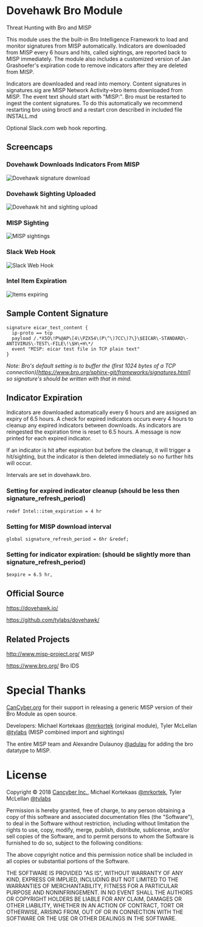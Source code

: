 # Dovehawk Bro Module

Threat Hunting with Bro and MISP


This module uses the the built-in Bro Intelligence Framework to load and monitor signatures from MISP automatically. Indicators are downloaded from MISP every 6 hours and hits, called sightings, are reported back to MISP immediately. The module also includes a customized version of Jan Grashoefer's expiration code to remove indicators after they are deleted from MISP.


Indicators are downloaded and read into memory.  Content signatures in signatures.sig are MISP Network Activity->bro items downloaded from MISP.  The event text should start with "MISP:".  Bro must be restarted to ingest the content signatures.  To do this automatically we recommend restarting bro using broctl and a restart cron described in included file INSTALL.md


Optional Slack.com web hook reporting.


## Screencaps

### Dovehawk Downloads Indicators From MISP

![Dovehawk signature download](https://dovehawk.io/images/dovehawk_launch.png "Dovehawk startup")

### Dovehawk Sighting Uploaded

![Dovehawk hit and sighting upload](https://dovehawk.io/images/dovehawk_hit.png "Dovehawk hit")

### MISP Sighting

![MISP sightings](https://dovehawk.io/images/misp_sightings.png "MISP Sightings")


### Slack Web Hook

![Slack Web Hook](https://dovehawk.io/images/slack_hit.png "Slack Output")


### Intel Item Expiration

![Items expiring](https://dovehawk.io/images/expire.png "Expiration")


## Sample Content Signature

```bro
signature eicar_test_content {
  ip-proto == tcp
  payload /.*X5O\!P%@AP\[4\\PZX54\(P\^\)7CC\)7\}\$EICAR\-STANDARD\-ANTIVIRUS\-TEST\-FILE\!\$H\+H\*/
  event "MISP: eicar test file in TCP plain text"
}
```
*Note: Bro's default setting is to buffer the (first 1024 bytes of a TCP connection)[https://www.bro.org/sphinx-git/frameworks/signatures.html] so signature's should be written with that in mind.*

## Indicator Expiration

Indicators are downloaded automatically every 6 hours and are assigned an expiry of 6.5 hours.  A check for expired indicators occurs every 4 hours to cleanup any expired indicators between downloads.  As indicators are reingested the expiration time is reset to 6.5 hours.  A message is now printed for each expired indicator.

If an indicator is hit after expiration but before the cleanup, it will trigger a hit/sighting, but the indicator is then deleted immediately so no further hits will occur.

Intervals are set in dovehawk.bro.

### Setting for expired indicator cleanup (should be less then signature_refresh_period)

```bro
redef Intel::item_expiration = 4 hr
```


### Setting for MISP download interval

```bro
global signature_refresh_period = 6hr &redef;
```


### Setting for indicator expiration: (should be slightly more than signature_refresh_period)

```bro
$expire = 6.5 hr,
```


## Official Source

<https://dovehawk.io/>

<https://github.com/tylabs/dovehawk/>


## Related Projects

<http://www.misp-project.org/> MISP

<https://www.bro.org/> Bro IDS


# Special Thanks

[CanCyber.org](https://cancyber.org) for their support in releasing a generic MISP version of their Bro Module as open source.

Developers: Michael Kortekaas [@mrkortek](https://twitter.com/mrkortek) (original module), Tyler McLellan [@tylabs](https://twitter.com/tylabs) (MISP combined import and sightings)

The entire MISP team and Alexandre Dulaunoy [@adulau](https://twitter.com/adulau) for adding the bro datatype to MISP.


# License

Copyright &copy; 2018 [Cancyber Inc.](https://cancyber.org/), Michael Kortekaas [@mrkortek](https://twitter.com/mrkortek), Tyler McLellan [@tylabs](https://twitter.com/tylabs)

Permission is hereby granted, free of charge, to any person obtaining a copy of this software and associated documentation files (the "Software"), to deal in the Software without restriction, including without limitation the rights to use, copy, modify, merge, publish, distribute, sublicense, and/or sell copies of the Software, and to permit persons to whom the Software is furnished to do so, subject to the following conditions:

The above copyright notice and this permission notice shall be included in all copies or substantial portions of the Software.

THE SOFTWARE IS PROVIDED "AS IS", WITHOUT WARRANTY OF ANY KIND, EXPRESS OR IMPLIED, INCLUDING BUT NOT LIMITED TO THE WARRANTIES OF MERCHANTABILITY, FITNESS FOR A PARTICULAR PURPOSE AND NONINFRINGEMENT. IN NO EVENT SHALL THE AUTHORS OR COPYRIGHT HOLDERS BE LIABLE FOR ANY CLAIM, DAMAGES OR OTHER LIABILITY, WHETHER IN AN ACTION OF CONTRACT, TORT OR OTHERWISE, ARISING FROM, OUT OF OR IN CONNECTION WITH THE SOFTWARE OR THE USE OR OTHER DEALINGS IN THE SOFTWARE.

